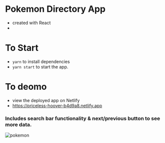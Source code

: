 # Pokemon Directory App
- created with React
- 
# To Start
- ``yarn`` to install dependencies
- ``yarn start`` to start the app.

# To deomo
- view the deployed app on Netlify
- https://priceless-hoover-b4d9a8.netlify.app


### Includes search bar functionality & next/previous button to see more data.

![pokemon](https://user-images.githubusercontent.com/69110329/131266667-09559544-9d8b-4a0f-8aa6-7994c1883865.gif)

